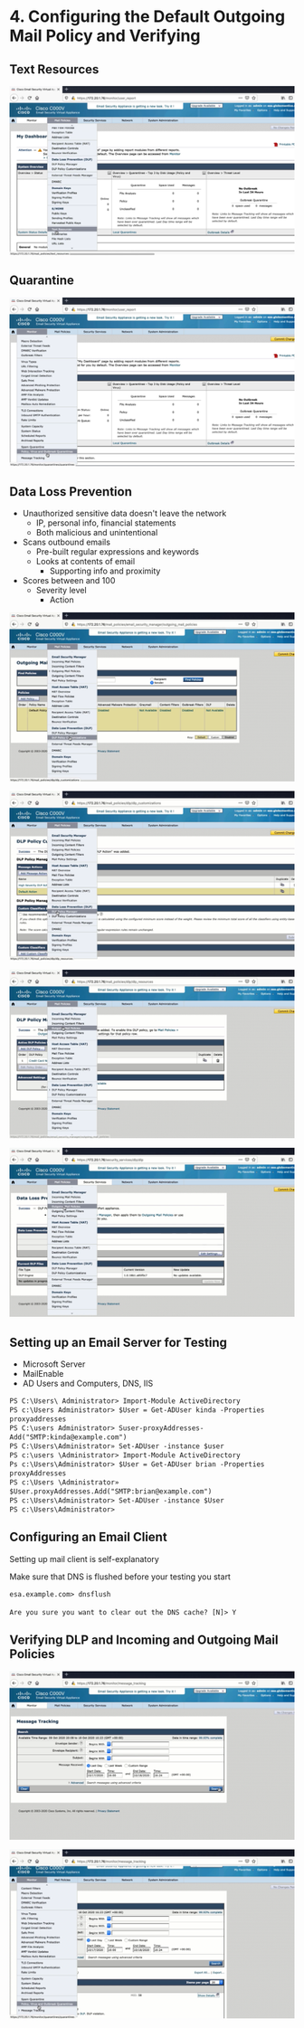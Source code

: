 # 4. Configuring the Default Outgoing Mail Policy and Verifying

## Text Resources

![](../../../.gitbook/assets/configuring-the-default-outgoing-mail-policy-and-verifying-1.png)

## Quarantine

![](../../../.gitbook/assets/configuring-the-default-outgoing-mail-policy-and-verifying-2.png)

## Data Loss Prevention

* Unauthorized sensitive data doesn't leave the network
  * IP, personal info, financial statements
  * Both malicious and unintentional
* Scans outbound emails
  * Pre-built regular expressions and keywords
  * Looks at contents of email
    * Supporting info and proximity
* Scores between and 100
  * Severity level
    * Action

![](../../../.gitbook/assets/configuring-the-default-outgoing-mail-policy-and-verifying-3.png)

![](../../../.gitbook/assets/configuring-the-default-outgoing-mail-policy-and-verifying-4.png)

![](../../../.gitbook/assets/configuring-the-default-outgoing-mail-policy-and-verifying-5.png)

![](../../../.gitbook/assets/configuring-the-default-outgoing-mail-policy-and-verifying-6.png)

## Setting up an Email Server for Testing

* Microsoft Server
* MailEnable
* AD Users and Computers, DNS, IIS

```text
PS C:\Users\ Administrator> Import-Module ActiveDirectory
PS c:\Users Administrator> $User = Get-ADUser kinda -Properties proxyaddresses
PS C:\users Administrator> Suser-proxyAddresses-Add("SMTP:kinda@example.com")
PS C:\Users\Administrator» Set-ADUser -instance $user
PS c:\users \Administrator> Import-Module ActiveDirectory
Ps c:\Users\Administrator> $User = Get-ADUser brian -Properties proxyAddresses
PS c:\Users \Administrator» $User.proxyAddresses.Add("SMTP:brian@example.com")
PS c:\Users\Administrator> Set-ADUser -instance $User
PS c:\Users\Administrator>
```

## Configuring an Email Client

Setting up mail client is self-explanatory

Make sure that DNS is flushed before your testing you start

```text
esa.example.com> dnsflush

Are you sure you want to clear out the DNS cache? [N]> Y
```

## Verifying DLP and Incoming and Outgoing Mail Policies

![](../../../.gitbook/assets/configuring-the-default-outgoing-mail-policy-and-verifying-7.png)

![](../../../.gitbook/assets/configuring-the-default-outgoing-mail-policy-and-verifying-8.png)
